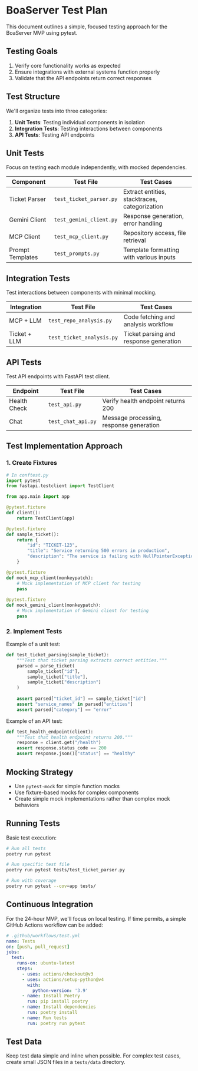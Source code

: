 # BoaServer Test Plan

This document outlines a simple, focused testing approach for the BoaServer MVP using pytest.

## Testing Goals

1. Verify core functionality works as expected
2. Ensure integrations with external systems function properly
3. Validate that the API endpoints return correct responses

## Test Structure

We'll organize tests into three categories:

1. **Unit Tests**: Testing individual components in isolation
2. **Integration Tests**: Testing interactions between components
3. **API Tests**: Testing API endpoints

## Unit Tests

Focus on testing each module independently, with mocked dependencies.

| Component | Test File | Test Cases |
|-----------|-----------|------------|
| Ticket Parser | `test_ticket_parser.py` | Extract entities, stacktraces, categorization |
| Gemini Client | `test_gemini_client.py` | Response generation, error handling |
| MCP Client | `test_mcp_client.py` | Repository access, file retrieval |
| Prompt Templates | `test_prompts.py` | Template formatting with various inputs |

## Integration Tests

Test interactions between components with minimal mocking.

| Integration | Test File | Test Cases |
|-------------|-----------|------------|
| MCP + LLM | `test_repo_analysis.py` | Code fetching and analysis workflow |
| Ticket + LLM | `test_ticket_analysis.py` | Ticket parsing and response generation |

## API Tests

Test API endpoints with FastAPI test client.

| Endpoint | Test File | Test Cases |
|----------|-----------|------------|
| Health Check | `test_api.py` | Verify health endpoint returns 200 |
| Chat | `test_chat_api.py` | Message processing, response generation |

## Test Implementation Approach

### 1. Create Fixtures

```python
# In conftest.py
import pytest
from fastapi.testclient import TestClient

from app.main import app

@pytest.fixture
def client():
    return TestClient(app)

@pytest.fixture
def sample_ticket():
    return {
        "id": "TICKET-123",
        "title": "Service returning 500 errors in production",
        "description": "The service is failing with NullPointerException..."
    }

@pytest.fixture
def mock_mcp_client(monkeypatch):
    # Mock implementation of MCP client for testing
    pass
    
@pytest.fixture
def mock_gemini_client(monkeypatch):
    # Mock implementation of Gemini client for testing
    pass
```

### 2. Implement Tests

Example of a unit test:

```python
def test_ticket_parsing(sample_ticket):
    """Test that ticket parsing extracts correct entities."""
    parsed = parse_ticket(
        sample_ticket["id"], 
        sample_ticket["title"], 
        sample_ticket["description"]
    )
    
    assert parsed["ticket_id"] == sample_ticket["id"]
    assert "service_names" in parsed["entities"]
    assert parsed["category"] == "error"
```

Example of an API test:

```python
def test_health_endpoint(client):
    """Test that health endpoint returns 200."""
    response = client.get("/health")
    assert response.status_code == 200
    assert response.json()["status"] == "healthy"
```

## Mocking Strategy

- Use `pytest-mock` for simple function mocks
- Use fixture-based mocks for complex components
- Create simple mock implementations rather than complex mock behaviors

## Running Tests

Basic test execution:

```bash
# Run all tests
poetry run pytest

# Run specific test file
poetry run pytest tests/test_ticket_parser.py

# Run with coverage
poetry run pytest --cov=app tests/
```

## Continuous Integration

For the 24-hour MVP, we'll focus on local testing. If time permits, a simple GitHub Actions workflow can be added:

```yaml
# .github/workflows/test.yml
name: Tests
on: [push, pull_request]
jobs:
  test:
    runs-on: ubuntu-latest
    steps:
      - uses: actions/checkout@v3
      - uses: actions/setup-python@v4
        with:
          python-version: '3.9'
      - name: Install Poetry
        run: pip install poetry
      - name: Install dependencies
        run: poetry install
      - name: Run tests
        run: poetry run pytest
```

## Test Data

Keep test data simple and inline when possible. For complex test cases, create small JSON files in a `tests/data` directory.
